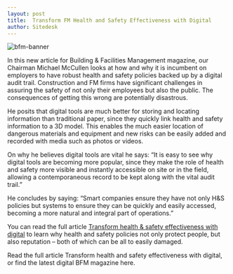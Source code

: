 ```yaml
---
layout: post
title:  Transform FM Health and Safety Effectiveness with Digital
author: Sitedesk
---
```


![bfm-banner]({{site.baseurl}}/images/news/BFMmainbanner1.png)

In this new article for Building & Facilities Management magazine, our Chairman Michael McCullen looks at how and why it is incumbent on employers to have robust health and safety policies backed up by a digital audit trail. Construction and FM firms have significant challenges in assuring the safety of not only their employees but also the public. The consequences of getting this wrong are potentially disastrous.

<!--more-->

He posits that digital tools are much better for storing and locating information than traditional paper, since they quickly link health and safety information to a 3D model. This enables the much easier location of dangerous materials and equipment and new risks can be easily added and recorded with media such as photos or videos.

On why he believes digital tools are vital he says: “It is easy to see why digital tools are becoming more popular, since they make the role of health and safety more visible and instantly accessible on site or in the field, allowing a contemporaneous record to be kept along with the vital audit trail.”

He concludes by saying: “Smart companies ensure they have not only H&S policies but systems to ensure they can be quickly and easily accessed, becoming a more natural and integral part of operations.”

You can read the full article [Transform health & safety effectiveness with digital]({{site.baseurl}}/static/news/BFMMagazine-December-2015-p34-SR.pdf) to learn why health and safety policies not only protect people, but also reputation – both of which can be all to easily damaged.

Read the full article Transform health and safety effectiveness with digital, or find the latest digital BFM magazine here.